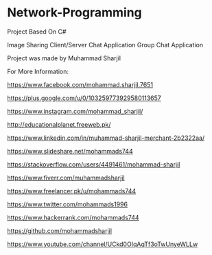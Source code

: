 # Network-Programming
Project Based On C#

Image Sharing
Client/Server
Chat Application
Group Chat Application


Project was made by Muhammad Sharjil

For More Information:

https://www.facebook.com/mohammad.sharjil.7651

https://plus.google.com/u/0/103259773929580113657

https://www.instagram.com/mohammad_sharjil/

http://educationalplanet.freeweb.pk/

https://www.linkedin.com/in/muhammad-sharjil-merchant-2b2322aa/

https://www.slideshare.net/mohammads744

https://stackoverflow.com/users/4491461/mohammad-sharjil

https://www.fiverr.com/muhammadsharjil

https://www.freelancer.pk/u/mohammads744

https://www.twitter.com/mohammads1996

https://www.hackerrank.com/mohammads744

https://github.com/mohammadsharjil

https://www.youtube.com/channel/UCkd0OIqAqTf3oTwUnyeWLLw
